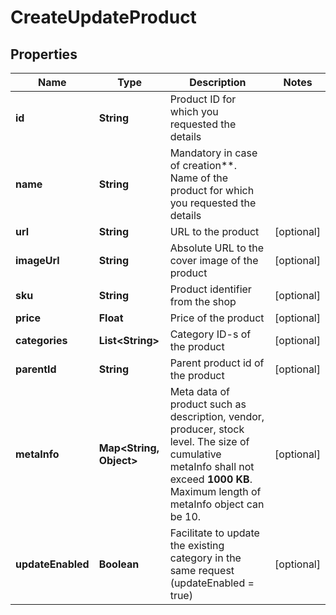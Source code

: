 
# CreateUpdateProduct

## Properties
Name | Type | Description | Notes
------------ | ------------- | ------------- | -------------
**id** | **String** | Product ID for which you requested the details | 
**name** | **String** | Mandatory in case of creation**. Name of the product for which you requested the details | 
**url** | **String** | URL to the product |  [optional]
**imageUrl** | **String** | Absolute URL to the cover image of the product |  [optional]
**sku** | **String** | Product identifier from the shop |  [optional]
**price** | **Float** | Price of the product |  [optional]
**categories** | **List&lt;String&gt;** | Category ID-s of the product |  [optional]
**parentId** | **String** | Parent product id of the product |  [optional]
**metaInfo** | **Map&lt;String, Object&gt;** | Meta data of product such as description, vendor, producer, stock level. The size of cumulative metaInfo shall not exceed **1000 KB**. Maximum length of metaInfo object can be 10. |  [optional]
**updateEnabled** | **Boolean** | Facilitate to update the existing category in the same request (updateEnabled &#x3D; true) |  [optional]



